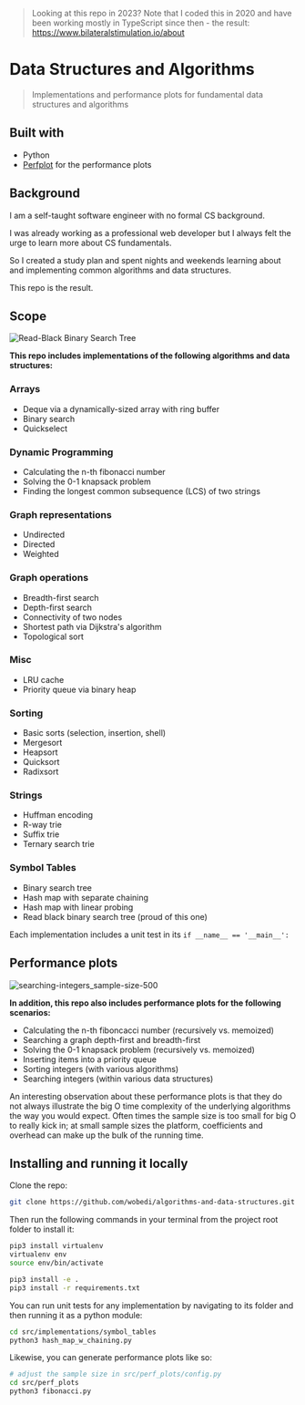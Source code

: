 > Looking at this repo in 2023? Note that I coded this in 2020 and have been working mostly in TypeScript since then - the result: https://www.bilateralstimulation.io/about

# Data Structures and Algorithms

> Implementations and performance plots for fundamental data structures and algorithms

## Built with

- Python
- [Perfplot](https://pypi.org/project/perfplot/) for the performance plots

## Background

I am a self-taught software engineer with no formal CS background.

I was already working as a professional web developer but I always felt the urge to learn more about CS fundamentals.

So I created a study plan and spent nights and weekends learning about and implementing common algorithms and data structures.

This repo is the result.

## Scope

![Read-Black Binary Search Tree](https://user-images.githubusercontent.com/31690419/83269557-8fb83780-a1c7-11ea-8a89-6d4d2433e502.png)

**This repo includes implementations of the following algorithms and data structures:**

### Arrays

- Deque via a dynamically-sized array with ring buffer
- Binary search
- Quickselect

### Dynamic Programming

- Calculating the n-th fibonacci number
- Solving the 0-1 knapsack problem
- Finding the longest common subsequence (LCS) of two strings

### Graph representations

- Undirected
- Directed
- Weighted

### Graph operations

- Breadth-first search
- Depth-first search
- Connectivity of two nodes
- Shortest path via Dijkstra's algorithm
- Topological sort

### Misc

- LRU cache
- Priority queue via binary heap

### Sorting

- Basic sorts (selection, insertion, shell)
- Mergesort
- Heapsort
- Quicksort
- Radixsort

### Strings

- Huffman encoding
- R-way trie
- Suffix trie
- Ternary search trie

### Symbol Tables

- Binary search tree
- Hash map with separate chaining
- Hash map with linear probing
- Read black binary search tree (proud of this one)

Each implementation includes a unit test in its `if __name__ == '__main__':`

## Performance plots

![searching-integers_sample-size-500](https://user-images.githubusercontent.com/31690419/86478766-20e07800-bd4b-11ea-9868-2125ed8162b5.png)

**In addition, this repo also includes performance plots for the following scenarios:**

- Calculating the n-th fiboncacci number (recursively vs. memoized)
- Searching a graph depth-first and breadth-first
- Solving the 0-1 knapsack problem (recursively vs. memoized)
- Inserting items into a priority queue
- Sorting integers (with various algorithms)
- Searching integers (within various data structures)

An interesting observation about these performance plots is that they do not always illustrate the big O time complexity of the underlying algorithms the way you would expect. Often times the sample size is too small for big O to really kick in; at small sample sizes the platform, coefficients and overhead can make up the bulk of the running time.

## Installing and running it locally

Clone the repo:

```bash
git clone https://github.com/wobedi/algorithms-and-data-structures.git
```

Then run the following commands in your terminal from the project root folder to install it:

```bash
pip3 install virtualenv
virtualenv env
source env/bin/activate

pip3 install -e .
pip3 install -r requirements.txt
```

You can run unit tests for any implementation by navigating to its folder and then running it as a python module:

```bash
cd src/implementations/symbol_tables
python3 hash_map_w_chaining.py
```

Likewise, you can generate performance plots like so:

```bash
# adjust the sample size in src/perf_plots/config.py
cd src/perf_plots
python3 fibonacci.py
```
